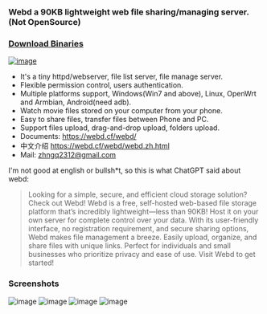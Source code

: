 ### Webd a 90KB lightweight web file sharing/managing server. (Not OpenSource)

### [Download Binaries](https://webd.cf/webd/webd_dl/20240223/)
[![image](https://github.com/webd90kb/webd/blob/master/docs/webd/webd_images/webd.icon.png)](https://webd.cf/webd/webd_dl/20240223/)


- It's a tiny httpd/webserver, file list server, file manage server.
- Flexible permission control, users authentication.
- Multiple platforms support, Windows(Win7 and above), Linux, OpenWrt and Armbian, Android(need adb).
- Watch movie files stored on your computer from your phone.
- Easy to share files, transfer files between Phone and PC.
- Support files upload, drag-and-drop upload, folders upload.
- Documents: https://webd.cf/webd/
- 中文介绍 https://webd.cf/webd/webd.zh.html
- Mail: zhngq2312@gmail.com

I'm not good at english or bullsh*t, so this is what ChatGPT said about webd:
> Looking for a simple, secure, and efficient cloud storage solution? Check out Webd! Webd is a free, self-hosted web-based file storage platform that’s incredibly lightweight—less than 90KB! Host it on your own server for complete control over your data. With its user-friendly interface, no registration requirement, and secure sharing options, Webd makes file management a breeze. Easily upload, organize, and share files with unique links. Perfect for individuals and small businesses who prioritize privacy and ease of use. Visit Webd to get started!

### Screenshots
![image](https://github.com/webd90kb/webd/blob/master/docs/webd/webd_images/image_10_upload.png)
![image](https://github.com/webd90kb/webd/blob/master/docs/webd/webd_images/image_03_list.png)
![image](https://github.com/webd90kb/webd/blob/master/docs/webd/webd_images/image_07_chosen.png)
![image](https://github.com/webd90kb/webd/blob/master/docs/webd/webd_images/image_08_cut_1.png)
